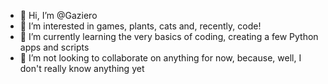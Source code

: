 - 👋 Hi, I’m @Gaziero
- 👀 I’m interested in games, plants, cats and, recently, code!
- 🌱 I’m currently learning the very basics of coding, creating a few Python apps and scripts
- 💞️ I’m not looking to collaborate on anything for now, because, well, I don't really know anything yet

<!---
Gaziero/Gaziero is a ✨ special ✨ repository because its `README.md` (this file) appears on your GitHub profile.
You can click the Preview link to take a look at your changes.
--->
